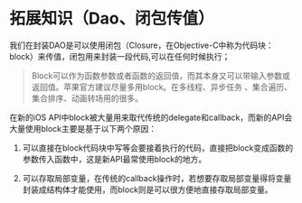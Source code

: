 # 拓展知识（Dao、闭包传值）

我们在封装DAO是可以使用闭包（Closure，在Objective-C中称为代码块：block）来传值，闭包用来封装一段代码,可以在任何时候执行；

> Block可以作为函数参数或者函数的返回值，而其本身又可以带输入参数或返回值。苹果官方建议尽量多用block。在多线程、异步任务 、集合遍历、集合排序、动画转场用的很多。

在新的iOS API中block被大量用来取代传统的delegate和callback，而新的API会大量使用block主要是基于以下两个原因：

1. 可以直接在block代码块中写等会要接着执行的代码，直接把block变成函数的参数传入函数中，这是新API最常使用block的地方。

2. 可以存取局部变量，在传统的callback操作时，若想要存取局部变量得将变量封装成结构体才能使用，而block则是可以很方便地直接存取局部变量。


